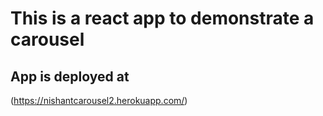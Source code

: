 # This is a react app to demonstrate a carousel 

## App is deployed at 
(https://nishantcarousel2.herokuapp.com/)